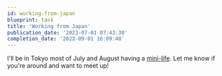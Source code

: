 ```yaml
---
id: working-from-japan
blueprint: task
title: 'Working from Japan'
publication_date: '2023-07-01 07:43:30'
completion_date: '2023-09-01 16:09:48'
---
```


I'll be in Tokyo most of July and August having a [mini-life](https://kadavy.net/blog/posts/mini-lives/). Let me know if you're around and want to meet up!
